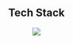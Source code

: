 <div align="center">
  <h2>Tech Stack</h2>
  <img src="https://img.shields.io/badge/Spring-E34F26?style=flat-square&logo=#6DB33F&logoColor=white"/>
</div>
